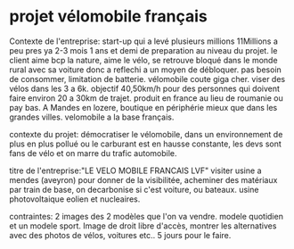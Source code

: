 # projet vélomobile français

Contexte de l'entreprise:
start-up qui a levé plusieurs millions 11Millions a peu pres ya 2-3 mois 1 ans et demi de preparation au niveau du projet. le client aime bcp la nature, aime le vélo, se retrouve bloqué dans le monde rural avec sa voiture donc a reflechi a un moyen de débloquer. pas besoin de consommer, limitation de batterie. vélomobile coute giga cher. viser des vélos dans les 3 a 6k. objectif 40,50km/h pour des personnes qui doivent faire environ 20 a 30km de trajet.
produit en france au lieu de roumanie ou pay bas.
A Mandes en lozere, boutique en périphérie mieux que dans les grandes villes.
velomobile a la base français.

contexte du projet:
démocratiser le vélomobile, dans un environnement de plus en plus pollué ou le carburant est en hausse constante, les devs sont fans de vélo et on marre du trafic automobile.

titre de l'entreprise:"LE VELO MOBILE FRANCAIS LVF"
visiter usine a mendes (aveyron) pour donner de la visibilitée, acheminer des matériaux par train de base, on decarbonise si c'est voiture, ou bateaux.
usine photovoltaique eolien et nucleaires.

contraintes: 
2 images des 2 modèles que l'on va vendre. modele quotidien et un modele sport. 
Image de droit libre d'accès, montrer les alternatives avec des photos de vélos, voitures etc..
5 jours pour le faire.
